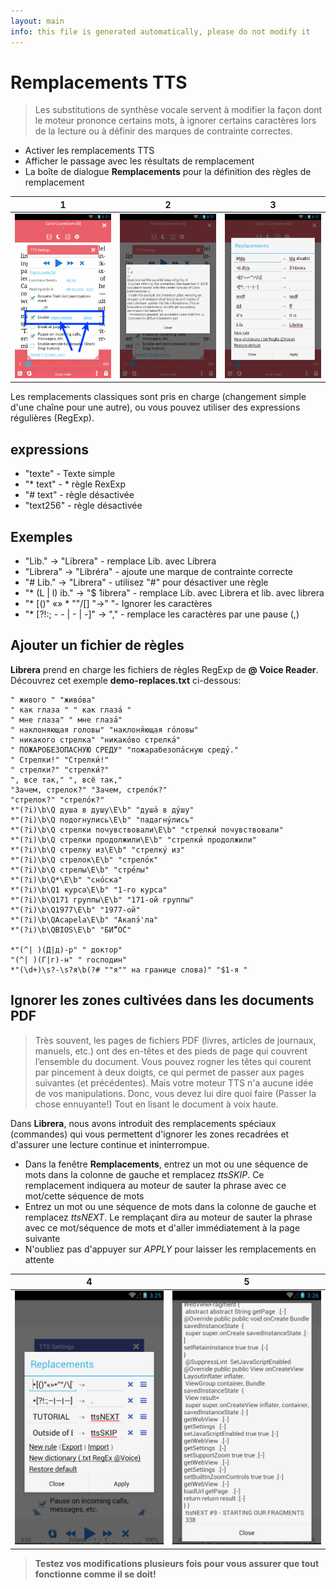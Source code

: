 ```yaml
---
layout: main
info: this file is generated automatically, please do not modify it
---
```


# Remplacements TTS

> Les substitutions de synthèse vocale servent à modifier la façon dont le moteur prononce certains mots, à ignorer certains caractères lors de la lecture ou à définir des marques de contrainte correctes.

* Activer les remplacements TTS
* Afficher le passage avec les résultats de remplacement
* La boîte de dialogue **Remplacements** pour la définition des règles de remplacement

|1|2|3|
|-|-|-|
|![](1.png)|![](2.png)|![](3.png)|

Les remplacements classiques sont pris en charge (changement simple d'une chaîne pour une autre), ou vous pouvez utiliser des expressions régulières (RegExp).

## expressions

* &quot;texte&quot; - Texte simple
* &quot;* text&quot; - * règle RexExp
* &quot;# text&quot; - règle désactivée
* &quot;text256&quot; - règle désactivée

## Exemples

* &quot;Lib.&quot; -&gt; &quot;Librera&quot; - remplace Lib. avec Librera
* &quot;Librera&quot; -&gt; &quot;Libréra&quot; - ajoute une marque de contrainte correcte
* &quot;# Lib.&quot; -&gt; &quot;Librera&quot; - utilisez &quot;#&quot; pour désactiver une règle
* &quot;* (L | l) ib.&quot; -&gt; &quot;$ 1ibrera&quot; - remplace Lib. avec Librera et lib. avec librera
* &quot;* [()&quot; «» * &quot;&quot;/[] &quot;-&gt;&quot; &quot;- Ignorer les caractères
* &quot;* [?!:; - - | - | -]&quot; -&gt; &quot;,&quot; - remplace les caractères par une pause (,)

## Ajouter un fichier de règles

**Librera** prend en charge les fichiers de règles RegExp de **@ Voice Reader**.
Découvrez cet exemple **demo-replaces.txt** ci-dessous:

```
" живого " "живо́ва"
" как глаза " " как глаза́ "
" мне глаза" " мне глаза́"
" наклоняющая головы" "наклоня́ющая го́ловы"
" никакого стрелка" "никако́во стрелка́"
" ПОЖАРОБЕЗОПАСНУЮ СРЕДУ" "пожарабезопа́сную среду́."
" Стрелки!" "Стрелки́!"
" стрелки?" "стрелки́?"
", все так," ", всё так,"
"Зачем, стрелок?" "Зачем, стрело́к?"
"стрелок?" "стрело́к?"
*"(?i)\b\Q душа в душу\E\b" "душа́ в ду́шу"
*"(?i)\b\Q подогнулись\E\b" "падагну́лись"
*"(?i)\b\Q стрелки почувствовали\E\b" "стрелки́ почувствовали"
*"(?i)\b\Q стрелки продолжили\E\b" "стрелки́ продолжили"
*"(?i)\b\Q стрелку из\E\b" "стрелку́ из"
*"(?i)\b\Q стрелок\E\b" "стрело́к"
*"(?i)\b\Q стрелы\E\b" "стре́лы"
*"(?i)\b\Q*\E\b" "сно́ска"
*"(?i)\b\Q1 курса\E\b" "1-го курса"
*"(?i)\b\Q171 группы\E\b" "171-ой группы"
*"(?i)\b\Q1977\E\b" "1977-ой"
*"(?i)\b\QAcapela\E\b" "Акапэ́'ла"
*"(?i)\b\QBIOS\E\b" "БИ́“О́С"

*"(^| )(Д|д)-р" " доктор"
"(^| )(Г|г)-н" " господин"
*"(\d+)\s?-\s?я\b(?# ""я"" на границе слова)" "$1-я "
```
## Ignorer les zones cultivées dans les documents PDF
> Très souvent, les pages de fichiers PDF (livres, articles de journaux, manuels, etc.) ont des en-têtes et des pieds de page qui couvrent l’ensemble du document. Vous pouvez rogner les têtes qui courent par pincement à deux doigts, ce qui permet de passer aux pages suivantes (et précédentes). Mais votre moteur TTS n'a aucune idée de vos manipulations. Donc, vous devez lui dire quoi faire (Passer la chose ennuyante!) Tout en lisant le document à voix haute.

Dans **Librera**, nous avons introduit des remplacements spéciaux (commandes) qui vous permettent d'ignorer les zones recadrées et d'assurer une lecture continue et ininterrompue.
* Dans la fenêtre **Remplacements**, entrez un mot ou une séquence de mots dans la colonne de gauche et remplacez _ttsSKIP_. Ce remplacement indiquera au moteur de sauter la phrase avec ce mot/cette séquence de mots
* Entrez un mot ou une séquence de mots dans la colonne de gauche et remplacez _ttsNEXT_. Le remplaçant dira au moteur de sauter la phrase avec ce mot/séquence de mots et d'aller immédiatement à la page suivante
* N'oubliez pas d'appuyer sur _APPLY_ pour laisser les remplacements en attente

|4|5|
|-|-|
|![](4.png)|![](5.png)|

> **Testez vos modifications plusieurs fois pour vous assurer que tout fonctionne comme il se doit!**
